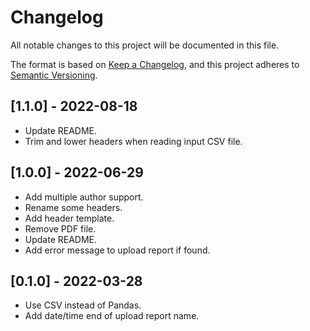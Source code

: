 # Changelog
All notable changes to this project will be documented in this file.

The format is based on [Keep a Changelog](https://keepachangelog.com/en/1.0.0/),
and this project adheres to [Semantic Versioning](https://semver.org/spec/v2.0.0.html).

## [1.1.0] - 2022-08-18
- Update README.
- Trim and lower headers when reading input CSV file.

## [1.0.0] - 2022-06-29
- Add multiple author support.
- Rename some headers.
- Add header template.
- Remove PDF file.
- Update README.
- Add error message to upload report if found.

## [0.1.0] - 2022-03-28
- Use CSV instead of Pandas.
- Add date/time end of upload report name.
